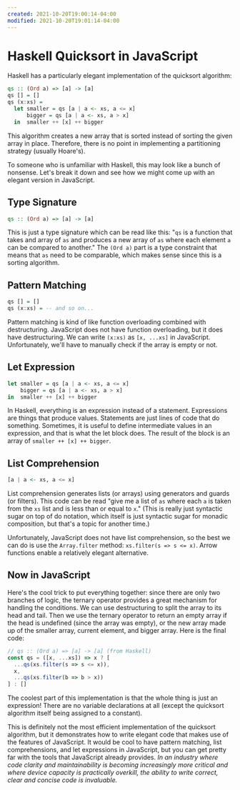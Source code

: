 ```yaml
---
created: 2021-10-20T19:00:14-04:00
modified: 2021-10-20T19:01:14-04:00
---
```


# Haskell Quicksort in JavaScript

Haskell has a particularly elegant implementation of the quicksort algorithm:

```haskell
qs :: (Ord a) => [a] -> [a]
qs [] = []
qs (x:xs) =
  let smaller = qs [a | a <- xs, a <= x]
      bigger = qs [a | a <- xs, a > x]
  in  smaller ++ [x] ++ bigger
```

This algorithm creates a new array that is sorted instead of sorting the given array in place. Therefore, there is no point in implementing a partitioning strategy (usually Hoare's).

To someone who is unfamiliar with Haskell, this may look like a bunch of nonsense. Let's break it down and see how we might come up with an elegant version in JavaScript.

## Type Signature
```haskell
qs :: (Ord a) => [a] -> [a]
```
This is just a type signature which can be read like this: "`qs` is a function that takes and array of `as` and produces a new array of `as` where each element `a` can be compared to another." The `(Ord a)` part is a type constraint that means that `as` need to be comparable, which makes sense since this is a sorting algorithm.

## Pattern Matching
```haskell
qs [] = []
qs (x:xs) = -- and so on...
```
Pattern matching is kind of like function overloading combined with destructuring. JavaScript does not have function overloading, but it does have destructuring. We can write `(x:xs)` as `[x, ...xs]` in JavaScript. Unfortunately, we'll have to manually check if the array is empty or not.

## Let Expression
```haskell
let smaller = qs [a | a <- xs, a <= x]
    bigger = qs [a | a <- xs, a > x]
in  smaller ++ [x] ++ bigger
```
In Haskell, everything is an expression instead of a statement. Expressions are things that produce values. Statements are just lines of code that do something. Sometimes, it is useful to define intermediate values in an expression, and that is what the let block does. The result of the block is an array of `smaller ++ [x] ++ bigger`.

## List Comprehension
```haskell
[a | a <- xs, a <= x]
```
List comprehension generates lists (or arrays) using generators and guards (or filters). This code can be read "give me a list of `as` where each `a` is taken from the `xs` list and is less than or equal to `x`." (This is really just syntactic sugar on top of do notation, which itself is just syntactic sugar for monadic composition, but that's a topic for another time.)

Unfortunately, JavaScript does not have list comprehension, so the best we can do is use the `Array.filter` method: `xs.filter(s => s <= x)`. Arrow functions enable a relatively elegant alternative.

## Now in JavaScript
Here's the cool trick to put everything together: since there are only two branches of logic, the ternary operator provides a great mechanism for handling the conditions. We can use destructuring to split the array to its head and tail. Then we use the ternary operator to return an empty array if the head is undefined (since the array was empty), or the new array made up of the smaller array, current element, and bigger array. Here is the final code:
```javascript
// qs :: (Ord a) => [a] -> [a] (from Haskell)
const qs = ([x, ...xs]) => x ? [
  ...qs(xs.filter(s => s <= x)), 
  x,
  ...qs(xs.filter(b => b > x))
] : []
```

The coolest part of this implementation is that the whole thing is just an expression! There are no variable declarations at all (except the quicksort algorithm itself being assigned to a constant).

This is definitely not the most efficient implementation of the quicksort algorithm, but it demonstrates how to write elegant code that makes use of the features of JavaScript. It would be cool to have pattern matching, list comprehensions, and let expressions in JavaScript, but you can get pretty far with the tools that JavaScript already provides. _In an industry where code clarity and maintainability is becoming increasingly more critical and where device capacity is practically overkill, the ability to write correct, clear and concise code is invaluable._
